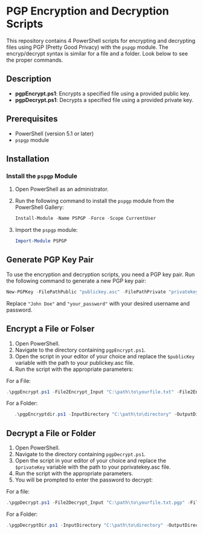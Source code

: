
# PGP Encryption and Decryption Scripts

This repository contains 4 PowerShell scripts for encrypting and decrypting files using PGP (Pretty Good Privacy) with the `pspgp` module. The encryp/decrypt syntax is similar for a file and a folder. Look below to see the proper commands. 

## Description

- **pgpEncrypt.ps1**: Encrypts a specified file using a provided public key.
- **pgpDecrypt.ps1**: Decrypts a specified file using a provided private key.

## Prerequisites

- PowerShell (version 5.1 or later)
- `pspgp` module

## Installation

### Install the `pspgp` Module

1. Open PowerShell as an administrator.
2. Run the following command to install the `pspgp` module from the PowerShell Gallery:

   ```powershell
   Install-Module -Name PSPGP -Force -Scope CurrentUser
   ```

3. Import the `pspgp` module:

   ```powershell
   Import-Module PSPGP
   ```

## Generate PGP Key Pair

To use the encryption and decryption scripts, you need a PGP key pair. Run the following command to generate a new PGP key pair:

```powershell
New-PGPKey -FilePathPublic "publickey.asc" -FilePathPrivate "privatekey.asc" -UserName "John Doe" -Password "your_password" -HashAlgorithm Sha256 -CompressionAlgorithm Zip -FileType Binary -PublicKeyAlgorithm RsaGeneral -SymmetricKeyAlgorithm Aes256
```

Replace `"John Doe"` and `"your_password"` with your desired username and password.

## Encrypt a File or Folser

1. Open PowerShell.
2. Navigate to the directory containing `pgpEncrypt.ps1`.
3. Open the script in your editor of your choice and replace the ```$publicKey``` variable with the path to your publickey.asc file.
4. Run the script with the appropriate parameters:

For a File:
   ```powershell
   .\pgpEncrypt.ps1 -File2Encrypt_Input "C:\path\to\yourfile.txt" -File2Encrypt_Output "C:\path	o\yourfile.txt.pgp"
   ```
For a Folder:
```powershell
   .\pgpEncryptdir.ps1 -InputDirectory "C:\path\to\directory" -OutputDirectory "C:\path\to\output\directory"
```
## Decrypt a File or Folder

1. Open PowerShell.
2. Navigate to the directory containing `pgpDecrypt.ps1`.
3. Open the script in your editor of your choice and replace the ```$privateKey``` variable with the path to your pprivatekey.asc file.
4. Run the script with the appropriate parameters.
5. You will be prompted to enter the password to decrypt:

For a file:
   ```powershell
   .\pgpDecrypt.ps1 -File2Decrypt_Input "C:\path\to\yourfile.txt.pgp" -File2Decrypt_Output "C:\path\to\yourfile.txt"
   ```
For a Folder:
   ```powershell
   .\pgpDecryptDir.ps1 -InputDirectory "C:\path\to\directory" -OutputDirectory "C:\path\to\output\directory" -Password (Read-Host -AsSecureString "Enter password")
   ```
